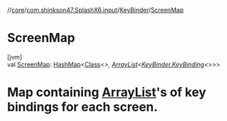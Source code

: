 //[core](../../../index.md)/[com.shinkson47.SplashX6.input](../index.md)/[KeyBinder](index.md)/[ScreenMap](-screen-map.md)

# ScreenMap

[jvm]\
val [ScreenMap](-screen-map.md): [HashMap](https://kotlinlang.org/api/latest/jvm/stdlib/kotlin.collections/-hash-map/index.html)&lt;[Class](https://docs.oracle.com/javase/8/docs/api/java/lang/Class.html)&lt;*&gt;, [ArrayList](https://kotlinlang.org/api/latest/jvm/stdlib/kotlin.collections/-array-list/index.html)&lt;[KeyBinder.KeyBinding](-key-binding/index.md)&lt;*&gt;&gt;&gt;

# Map containing [ArrayList](https://kotlinlang.org/api/latest/jvm/stdlib/kotlin.collections/-array-list/index.html)'s of key bindings for each screen.
